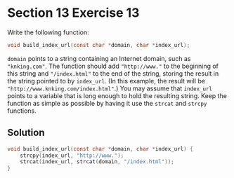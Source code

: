 # Section 13 Exercise 13

Write the following function:

```c
void build_index_url(const char *domain, char *index_url);
```

`domain` points to a string containing an Internet domain, such as `"knking.com"`. The function should add `"http://www."` to the beginning of this string and `"/index.html"` to the end of the string, storing the result in the string pointed to by `index_url`. (In this example, the result will be `"http://www.knking.com/index.html"`.) You may assume that `index_url` points to a variable that is long enough to hold the resulting string. Keep the function as simple as possible by having it use the `strcat` and `strcpy` functions.


## Solution

```c
void build_index_url(const char *domain, char *index_url) {
    strcpy(index_url, "http://www.");
    strcat(index_url, strcat(domain, "/index.html"));
}
```
